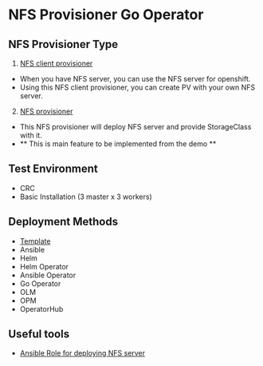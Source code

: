 # NFS Provisioner Go Operator


## NFS Provisioner Type

1. [NFS client provisioner](https://github.com/Jooho/openshift-first-touch/blob/master/docs/storage/nfs/nfs-client-provisioner.md)
  - When you have NFS server, you can use the NFS server for openshift.
  - Using this NFS client provisioner, you can create PV with your own NFS server.

2. [NFS provisioner](https://github.com/Jooho/openshift-first-touch/blob/master/docs/storage/nfs/nfs-provisioner.md)
  - This NFS provisioner will deploy NFS server and provide StorageClass with it.
  - ** This is main feature to be implemented from the demo **


## Test Environment
- CRC
- Basic Installation (3 master x 3 workers)

## Deployment Methods

- [Template](./template/README.md)
- Ansible 
- Helm
- Helm Operator
- Ansible Operator
- Go Operator
- OLM 
- OPM
- OperatorHub







## Useful tools

- [Ansible Role for deploying NFS server](https://github.com/Jooho/ansible-role-nfs-server)

